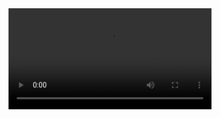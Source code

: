 <!DOCTYPE html> 
<html> 
<body> 

<video width="400" controls>
  <source src="http://s3.tinydl.info/Series/41f34ba280282bce0419078461f2b92f/01/BluRay%20720p/Peaky_Blinders_S01E01_720p_BluRay_TINYMZ.mkv" type="video/mp4">
  <source src="mov_bbb.ogg" type="video/ogg">
  Your browser does not support HTML5 video.
</video>



</body> 
</html>
